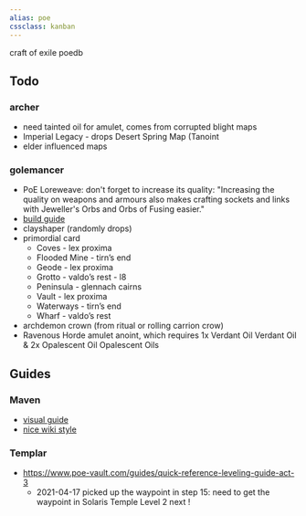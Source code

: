 ```yaml
---
alias: poe
cssclass: kanban
---
```


craft of exile
poedb

## Todo 

### archer
* need tainted oil for amulet, comes from corrupted blight maps 
* Imperial Legacy - drops Desert Spring Map (Tanoint
* elder influenced maps

### golemancer
* PoE Loreweave: don't forget to increase its quality:  "Increasing the quality on weapons and armours also makes crafting sockets and links with Jeweller's Orbs and Orbs of Fusing easier."
* [build guide](https://www.poe-vault.com/guides/cold-convert-golem-elementalist-pob-passive-skill-tree-gem-links)
* clayshaper (randomly drops) 
* primordial card
	* Coves - lex proxima
	* Flooded Mine - tirn’s end
	* Geode - lex proxima
	* Grotto - valdo’s rest - l8 
	* Peninsula - glennach cairns
	* Vault - lex proxima
	* Waterways - tirn’s end
	* Wharf - valdo’s rest
* archdemon crown (from ritual or rolling carrion crow) 
* Ravenous Horde amulet anoint, which requires 1x Verdant Oil Verdant Oil & 2x Opalescent Oil Opalescent Oils

##  Guides
### Maven 
* [visual guide](https://www.reddit.com/r/pathofexile/comments/kvknki/atlas_passive_tree_overview/)
* [nice wiki style](https://old.reddit.com/r/pathofexile/wiki/ssfatlastree#wiki_glennach_cairns)
### Templar
* https://www.poe-vault.com/guides/quick-reference-leveling-guide-act-3
	* 2021-04-17 picked up the waypoint in step 15: need to get the waypoint in Solaris Temple Level 2 next !

